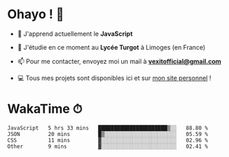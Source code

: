 # Ohayo ! 🌃

- 🔭 J'apprend actuellement le **JavaScript**

- 🌱 J'étudie en ce moment au **Lycée Turgot** à Limoges (en France)

- 📫 Pour me contacter, envoyez moi un mail à <a href="mailto:vexitofficial@gmail.com">**vexitofficial@gmail.com**</a>

- 💻 Tous mes projets sont disponibles ici et sur <a href="https://www.vexcited.me">mon site personnel</a> !

# WakaTime ⏱

<!--START_SECTION:waka-->
```text
JavaScript   5 hrs 33 mins   ██████████████████████▒░░   88.80 % 
JSON         20 mins         █▒░░░░░░░░░░░░░░░░░░░░░░░   05.59 % 
CSS          11 mins         ▓░░░░░░░░░░░░░░░░░░░░░░░░   02.96 % 
Other        9 mins          ▓░░░░░░░░░░░░░░░░░░░░░░░░   02.41 % 
```
<!--END_SECTION:waka-->
